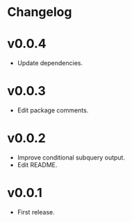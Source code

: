# Changelog

# v0.0.4
* Update dependencies.

# v0.0.3
* Edit package comments.

# v0.0.2
* Improve conditional subquery output.
* Edit README.

# v0.0.1
* First release.
